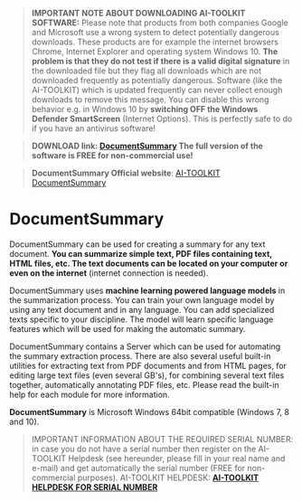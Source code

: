 > **IMPORTANT NOTE ABOUT DOWNLOADING AI-TOOLKIT SOFTWARE:** Please note that products from both companies Google and Microsoft use a wrong system to detect potentially dangerous downloads. These products are for example the internet browsers Chrome, Internet Explorer and operating system Windows 10. **The problem is that they do not test if there is a valid digital signature** in the downloaded file but they flag all downloads which are not downloaded frequently as potentially dangerous. Software (like the AI-TOOLKIT) which is updated frequently can never collect enough downloads to remove this message. You can disable this wrong behavior e.g. in Windows 10 by **switching OFF the Windows Defender SmartScreen** (Internet Options). This is perfectly safe to do if you have an antivirus software!

> **DOWNLOAD link: [DocumentSummary](https://github.com/AI-TOOLKIT/DocumentSummary/releases/download/v2.1/DocumentSummarySetup.exe) The full version of the software is FREE for non-commercial use!**
>

> **DocumentSummary Official website**: [AI-TOOLKIT DocumentSummary](https://ai-toolkit.blogspot.com/p/document-summary-creator.html)

# DocumentSummary
DocumentSummary can be used for creating a summary for any text document. **You can summarize simple text, PDF files containing text, HTML files, etc. The text documents can be located on your computer or even on the internet** (internet connection is needed).

DocumentSummary uses **machine learning powered language models** in the summarization process. You can train your own language model by using any text document and in any language. You can add specialized texts specific to your discipline. The model will learn specific language features which will be used for making the automatic summary.

DocumentSummary contains a Server which can be used for automating the summary extraction process. There are also several useful built-in utilities for extracting text from PDF documents and from HTML pages, for editing large text files (even several GB's), for combining several text files together, automatically annotating PDF files, etc.
Please read the built-in help for each module for more information.

**DocumentSummary** is Microsoft Windows 64bit compatible (Windows 7, 8 and 10).

> IMPORTANT INFORMATION ABOUT THE REQUIRED SERIAL NUMBER: in case you do not have a serial number then register on the AI-TOOLKIT Helpdesk (see hereunder, please fill in your real name and e-mail) and get automatically the serial number (FREE for non-commercial purposes).
> AI-TOOLKIT HELPDESK: **[AI-TOOLKIT HELPDESK FOR SERIAL NUMBER](https://aitoolkit.freshdesk.com/support/solutions/articles/26000016343)**
>

